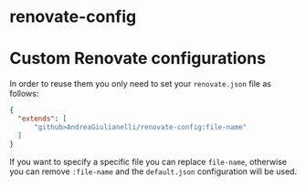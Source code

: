 # renovate-config

# Custom Renovate configurations
In order to reuse them you only need to set your ``renovate.json`` file as follows:
``` json
{
  "extends": [
      "github>AndreaGiulianelli/renovate-config:file-name"
  ]
}
```
If you want to specify a specific file you can replace ``file-name``, otherwise you can remove ``:file-name`` and the ``default.json`` configuration will be used.
